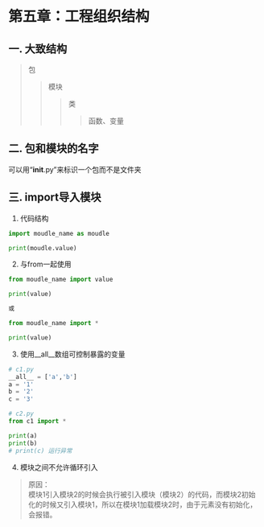 # 第五章：工程组织结构

## 一. 大致结构
> 包
>> 模块
>>> 类
>>>> 函数、变量

## 二. 包和模块的名字
可以用“__init__.py”来标识一个包而不是文件夹

## 三. import导入模块
1. 代码结构
```python
import moudle_name as moudle

print(moudle.value)
```
2. 与from一起使用
```python
from moudle_name import value

print(value)

或

from moudle_name import *

print(value)
```
3. 使用__all__数组可控制暴露的变量
```python
# c1.py
__all__ = ['a','b']
a = '1'
b = '2'
c = '3'

# c2.py
from c1 import *

print(a)
print(b)
# print(c) 运行异常
```

4. 模块之间不允许循环引入
> 原因：<br>
> 模块1引入模块2的时候会执行被引入模块（模块2）的代码，而模块2初始化的时候又引入模块1，所以在模块1加载模块2时，由于元素没有初始化，会报错。







<comment/>